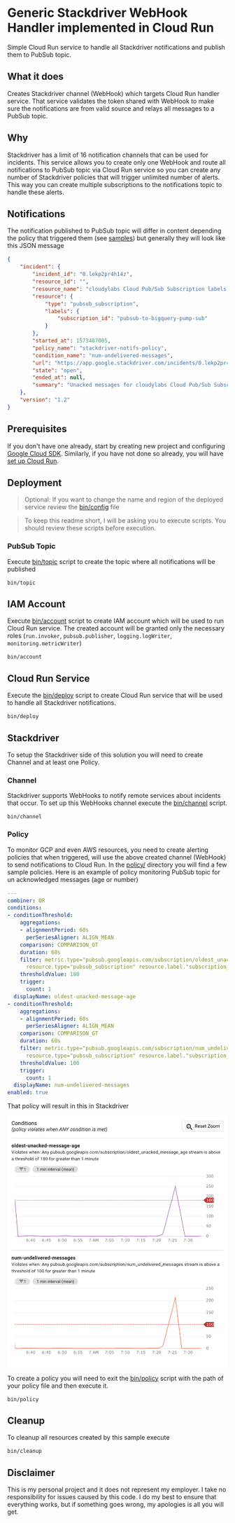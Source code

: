 # Generic Stackdriver WebHook Handler implemented in Cloud Run

Simple Cloud Run service to handle all Stackdriver notifications and publish them to PubSub topic.

## What it does

Creates Stackdriver channel (WebHook) which targets Cloud Run handler service. That service validates the token shared with WebHook to make sure the notifications are from valid source and relays all messages to a PubSub topic.

## Why

Stackdriver has a limit of 16 notification channels that can be used for incidents. This service allows you to create only one WebHook and route all notifications to PubSub topic via Cloud Run service so you can create any number of Stackdriver policies that will trigger unlimited number of alerts. This way you can create multiple subscriptions to the notifications topic to handle these alerts.

## Notifications

The notification published to PubSub topic will differ in content depending the policy that triggered them (see [samples](https://cloud.google.com/monitoring/alerts/policies-in-json)) but generally they will look like this JSON message

```json
{
    "incident": {
        "incident_id": "0.lekp2pr4h14z",
        "resource_id": "",
        "resource_name": "cloudylabs Cloud Pub/Sub Subscription labels {subscription_id=pubsub-to-bigquery-pump-sub}",
        "resource": {
            "type": "pubsub_subscription",
            "labels": {
                "subscription_id": "pubsub-to-bigquery-pump-sub"
            }
        },
        "started_at": 1573487005,
        "policy_name": "stackdriver-notifs-policy",
        "condition_name": "num-undelivered-messages",
        "url": "https://app.google.stackdriver.com/incidents/0.lekp2pr4h14z?project=cloudylabs",
        "state": "open",
        "ended_at": null,
        "summary": "Unacked messages for cloudylabs Cloud Pub/Sub Subscription labels {subscription_id=pubsub-to-bigquery-pump-sub} is above the threshold of 100 with a value of 262.000."
    },
    "version": "1.2"
}
```

## Prerequisites

If you don't have one already, start by creating new project and configuring [Google Cloud SDK](https://cloud.google.com/sdk/docs/). Similarly, if you have not done so already, you will have [set up Cloud Run](https://cloud.google.com/run/docs/setup).


## Deployment

> Optional: If you want to change the name and region of the deployed service review the [bin/config](bin/config) file

> To keep this readme short, I will be asking you to execute scripts. You should review these scripts before execution.

### PubSub Topic

Execute [bin/topic](bin/topic) script to create the topic where all notifications will be published

```
bin/topic
```

## IAM Account

Execute [bin/account](bin/account) script to create IAM account which will be used to run Cloud Run service. The created account will be granted only the necessary roles (`run.invoker`, `pubsub.publisher`, `logging.logWriter`, `monitoring.metricWriter`)

```
bin/account
```

## Cloud Run Service

Execute the [bin/deploy](bin/deploy) script to create Cloud Run service that will be used to handle all Stackdriver notifications.

```
bin/deploy
```


## Stackdriver

To setup the Stackdriver side of this solution you will need to create Channel and at least one Policy.

### Channel

Stackdriver supports WebHooks to notify remote services about incidents that occur. To set up this WebHooks channel execute the [bin/channel](bin/channel) script.

```
bin/channel
```

### Policy

To monitor GCP and even AWS resources, you need to create alerting policies that when triggered, will use the above created channel (WebHook) to send notifications to Cloud Run. In the [policy/](policy/) directory you will find a few sample policies. Here is an example of policy monitoring PubSub topic for un acknowledged messages (age or number)

```yaml
---
combiner: OR
conditions:
- conditionThreshold:
    aggregations:
    - alignmentPeriod: 60s
      perSeriesAligner: ALIGN_MEAN
    comparison: COMPARISON_GT
    duration: 60s
    filter: metric.type="pubsub.googleapis.com/subscription/oldest_unacked_message_age"
      resource.type="pubsub_subscription" resource.label."subscription_id"="my-iot-events-pump"
    thresholdValue: 180
    trigger:
      count: 1
  displayName: oldest-unacked-message-age
- conditionThreshold:
    aggregations:
    - alignmentPeriod: 60s
      perSeriesAligner: ALIGN_MEAN
    comparison: COMPARISON_GT
    duration: 60s
    filter: metric.type="pubsub.googleapis.com/subscription/num_undelivered_messages"
      resource.type="pubsub_subscription" resource.label."subscription_id"="my-iot-events-pump"
    thresholdValue: 100
    trigger:
      count: 1
  displayName: num-undelivered-messages
enabled: true
```

That policy will result in this in Stackdriver

![](image/policy.png)

To create a policy you will need to exit the [bin/policy](bin/policy) script with the path of your policy file and then execute it.

```
bin/policy
```

## Cleanup

To cleanup all resources created by this sample execute

```shell
bin/cleanup
```

## Disclaimer

This is my personal project and it does not represent my employer. I take no responsibility for issues caused by this code. I do my best to ensure that everything works, but if something goes wrong, my apologies is all you will get.


